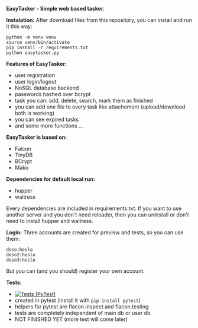 ﻿**EasyTasker - Simple web based tasker.**

**Instalation:**
After download files from this repository, you can install and run it this way:
```shell
python -m venv venv
source venv/bin/activate
pip install -r requirements.txt
python easytasker.py
```

**Features of EasyTasker:**
- user registration
- user login/logout
- NoSQL database backend
- passwords hashed over bcrypt
- task you can: add, delete, search, mark them as finished
- you can add one file to every task like attachement (upload/download both is working)
- you can see expired tasks
- and some more functions ...

**EasyTasker is based on:**
- Falcon
- TinyDB
- BCrypt
- Mako

**Dependencies for default local run:**
- hupper
- waitress

Every dependencies are included in requirements.txt. If you want to use another server and you don't need reloader, then you can uninstall or don't need to install hupper and waitress.

**Login:**
Three accounts are created for preview and tests, so you can use them:

```
deso:heslo
deso2:heslo
deso3:heslo
```
But you can (and you should) register your own account.

**Tests:** 
- [![Tests (PyTest)](https://github.com/jiri-one/easytasker_falcon/actions/workflows/tests.yml/badge.svg)](https://github.com/jiri-one/easytasker_falcon/actions/workflows/tests.yml)
- created in pytest (install it with `pip install pytest`)
- helpers for pytest are flacon.inspect and flacon.testing
- tests are completely independent of main db or user db
- NOT FINISHED YET (more test will come later)
